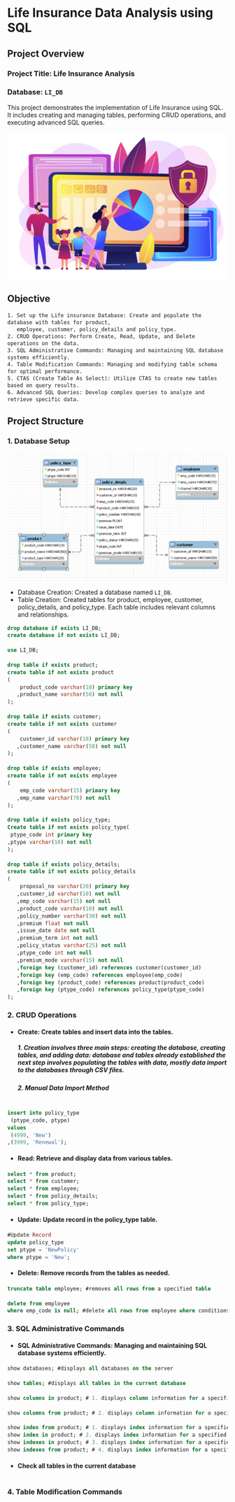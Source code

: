 
# Life Insurance Data Analysis using SQL

## Project Overview

### Project Title: Life Insurance Analysis

### Database: `LI_DB`

This project demonstrates the implementation of Life Insurance using SQL. It includes creating and managing tables, performing CRUD operations, and executing advanced SQL queries.

![Logo](Logo.jpg)


## Objective

    1. Set up the Life insurance Database: Create and populate the database with tables for product,
       employee, customer, policy_details and policy_type.
    2. CRUD Operations: Perform Create, Read, Update, and Delete operations on the data.
    3. SQL Administrative Commands: Managing and maintaining SQL database systems efficiently.
    4. Table Modification Commands: Managing and modifying table schema for optimal performance.
    5. CTAS (Create Table As Select): Utilize CTAS to create new tables based on query results.
    6. Advanced SQL Queries: Develop complex queries to analyze and retrieve specific data.

## Project Structure

###    1. Database Setup

![Logo](Data_modeling.jpg)

- Database Creation: Created a database named `LI_DB`.
- Table Creation: Created tables for product, employee, customer, policy_details, and policy_type. Each table includes relevant columns and relationships.
```sql
drop database if exists LI_DB;
create database if not exists LI_DB;

use LI_DB;

drop table if exists product;
create table if not exists product
(
	product_code varchar(10) primary key
   ,product_name varchar(50) not null
);

drop table if exists customer;
create table if not exists customer
(
	customer_id varchar(10) primary key
   ,customer_name varchar(50) not null
);

drop table if exists employee;
create table if not exists employee
(
	emp_code varchar(15) primary key
   ,emp_name varchar(70) not null
);

drop table if exists policy_type;
Create table if not exists policy_type(
 ptype_code int primary key
,ptype varchar(10) not null
);

drop table if exists policy_details;
create table if not exists policy_details
(
	proposal_no varchar(20) primary key
   ,customer_id varchar(10) not null
   ,emp_code varchar(15) not null
   ,product_code varchar(10) not null
   ,policy_number varchar(30) not null
   ,premium float not null
   ,issue_date date not null
   ,premium_term int not null
   ,policy_status varchar(25) not null
   ,ptype_code int not null
   ,premium_mode varchar(15) not null
   ,foreign key (customer_id) references customer(customer_id)
   ,foreign key (emp_code) references employee(emp_code)
   ,foreign key (product_code) references product(product_code)
   ,foreign key (ptype_code) references policy_type(ptype_code)
);

```
### 2. CRUD Operations

- #### Create: Create tables and insert data into the tables.
  ##### 1. Creation involves three main steps: creating the database, creating tables, and adding data: database and tables already established the next step involves populating the tables with data, mostly data import to the databases through CSV files.
  ##### 2. Manual Data Import Method
```sql

insert into policy_type
 (ptype_code, ptype)
values
 (4999, 'New')
,(3999, 'Renewal');
```
- #### Read: Retrieve and display data from various tables.
```sql
select * from product;
select * from customer;
select * from employee;
select * from policy_details;
select * from policy_type;
```
- #### Update: Update record in the policy_type table.
```sql
#Update Record
update policy_type
set ptype = 'NewPolicy'
where ptype = 'New';

```
- #### Delete: Remove records from the tables as needed.
```sql
truncate table employee; #removes all rows from a specified table

delete from employee
where emp_code is null; #delete all rows from employee where conditions are met
```
### 3. SQL Administrative Commands
- #### SQL Administrative Commands: Managing and maintaining SQL database systems efficiently.
```sql
show databases; #displays all databases on the server

show tables; #displays all tables in the current database

show columns in product; # 1. displays column information for a specified table

show columns from product; # 2. displays column information for a specified table

show index from product; # 1. displays index information for a specified table
show index in product; # 2. displays index information for a specified table
show indexes in product; # 3. displays index information for a specified table
show indexes from product; # 4. displays index information for a specified table
```
- #### Check all tables in the current database
```sql

```

### 4. Table Modification Commands
